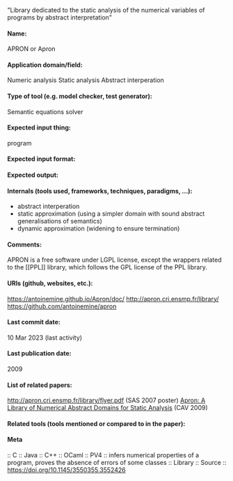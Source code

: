 "Library dedicated to the static analysis of the numerical variables of programs by abstract interpretation"

#### Name:
APRON or Apron

#### Application domain/field:
Numeric analysis
Static analysis
Abstract interperation

#### Type of tool (e.g. model checker, test generator):
Semantic equations solver

#### Expected input thing:
program

#### Expected input format:

#### Expected output:

#### Internals (tools used, frameworks, techniques, paradigms, ...):
- abstract interperation
- static approximation (using a simpler domain with sound abstract generalisations of semantics)
- dynamic approximation (widening to ensure termination)

#### Comments:
APRON is a free software under LGPL license, except the wrappers related to the [[PPL]] library, which follows the GPL license of the PPL library.

#### URIs (github, websites, etc.):
https://antoinemine.github.io/Apron/doc/
http://apron.cri.ensmp.fr/library/
https://github.com/antoinemine/apron

#### Last commit date:
10 Mar 2023 (last activity)

#### Last publication date:
2009

#### List of related papers:
http://apron.cri.ensmp.fr/library/flyer.pdf (SAS 2007 poster)
[Apron: A Library of Numerical Abstract Domains for Static Analysis](https://doi.org/10.1007/978-3-642-02658-4_52) (CAV 2009)

#### Related tools (tools mentioned or compared to in the paper):

#### Meta
:: C
:: Java
:: C++
:: OCaml
:: PV4 :: infers numerical properties of a program, proves the absence of errors of some classes
:: Library
:: Source :: https://doi.org/10.1145/3550355.3552426
